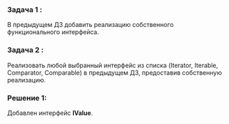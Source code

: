 ### Задача 1 :
В предыдущем ДЗ добавить реализацию собственного функционального интерфейса.

### Задача 2 :
Реализовать любой выбранный интерфейс из списка (Iterator<E>, Iterable<E>, Comparator<E>, Comparable<E>) в предыдущем ДЗ, предоставив собственную реализацию.

### Решение 1:
Добавлен интерфейс **IValue**.
